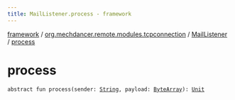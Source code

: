 ```yaml
---
title: MailListener.process - framework
---
```


[framework](../../index.html) / [org.mechdancer.remote.modules.tcpconnection](../index.html) / [MailListener](index.html) / [process](./process.html)

# process

`abstract fun process(sender: `[`String`](https://kotlinlang.org/api/latest/jvm/stdlib/kotlin/-string/index.html)`, payload: `[`ByteArray`](https://kotlinlang.org/api/latest/jvm/stdlib/kotlin/-byte-array/index.html)`): `[`Unit`](https://kotlinlang.org/api/latest/jvm/stdlib/kotlin/-unit/index.html)